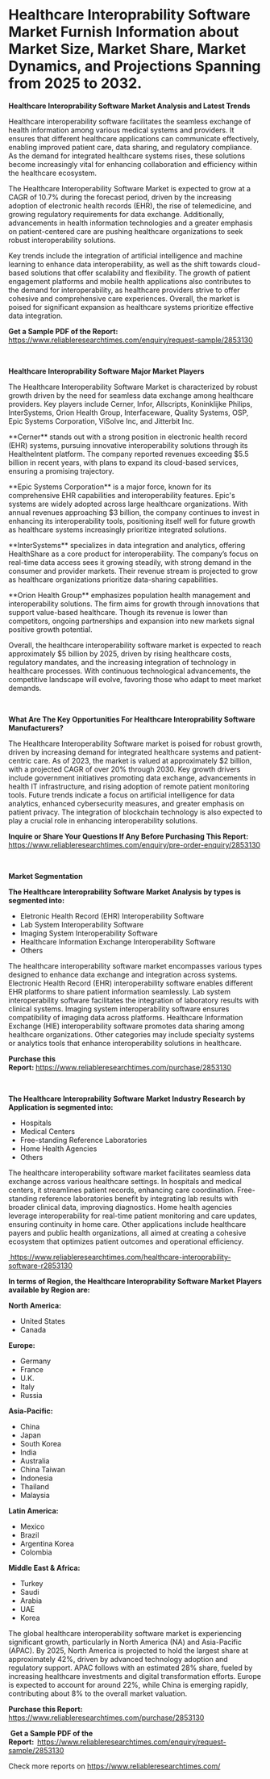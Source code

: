 <p><h1>Healthcare Interoprability Software Market Furnish Information about Market Size, Market Share, Market Dynamics, and Projections Spanning from 2025 to 2032.</h1></p><p><strong>Healthcare Interoprability Software Market Analysis and Latest Trends</strong></p>
<p><p>Healthcare interoperability software facilitates the seamless exchange of health information among various medical systems and providers. It ensures that different healthcare applications can communicate effectively, enabling improved patient care, data sharing, and regulatory compliance. As the demand for integrated healthcare systems rises, these solutions become increasingly vital for enhancing collaboration and efficiency within the healthcare ecosystem.</p><p>The Healthcare Interoperability Software Market is expected to grow at a CAGR of 10.7% during the forecast period, driven by the increasing adoption of electronic health records (EHR), the rise of telemedicine, and growing regulatory requirements for data exchange. Additionally, advancements in health information technologies and a greater emphasis on patient-centered care are pushing healthcare organizations to seek robust interoperability solutions. </p><p>Key trends include the integration of artificial intelligence and machine learning to enhance data interoperability, as well as the shift towards cloud-based solutions that offer scalability and flexibility. The growth of patient engagement platforms and mobile health applications also contributes to the demand for interoperability, as healthcare providers strive to offer cohesive and comprehensive care experiences. Overall, the market is poised for significant expansion as healthcare systems prioritize effective data integration.</p></p>
<p><strong>Get a Sample PDF of the Report:&nbsp;</strong> <a href="https://www.reliableresearchtimes.com/enquiry/request-sample/2853130?utm_campaign=1950&utm_medium=2&utm_source=Github&utm_content=ia&utm_term=11032025&utm_id=healthcare-interoprability-software">https://www.reliableresearchtimes.com/enquiry/request-sample/2853130</a></p>
<p>&nbsp;</p>
<p><strong>Healthcare Interoprability Software Major Market Players</strong></p>
<p><p>The Healthcare Interoperability Software Market is characterized by robust growth driven by the need for seamless data exchange among healthcare providers. Key players include Cerner, Infor, Allscripts, Koninklijke Philips, InterSystems, Orion Health Group, Interfaceware, Quality Systems, OSP, Epic Systems Corporation, ViSolve Inc, and Jitterbit Inc.</p><p>**Cerner** stands out with a strong position in electronic health record (EHR) systems, pursuing innovative interoperability solutions through its HealtheIntent platform. The company reported revenues exceeding $5.5 billion in recent years, with plans to expand its cloud-based services, ensuring a promising trajectory.</p><p>**Epic Systems Corporation** is a major force, known for its comprehensive EHR capabilities and interoperability features. Epic's systems are widely adopted across large healthcare organizations. With annual revenues approaching $3 billion, the company continues to invest in enhancing its interoperability tools, positioning itself well for future growth as healthcare systems increasingly prioritize integrated solutions.</p><p>**InterSystems** specializes in data integration and analytics, offering HealthShare as a core product for interoperability. The company’s focus on real-time data access sees it growing steadily, with strong demand in the consumer and provider markets. Their revenue stream is projected to grow as healthcare organizations prioritize data-sharing capabilities.</p><p>**Orion Health Group** emphasizes population health management and interoperability solutions. The firm aims for growth through innovations that support value-based healthcare. Though its revenue is lower than competitors, ongoing partnerships and expansion into new markets signal positive growth potential.</p><p>Overall, the healthcare interoperability software market is expected to reach approximately $5 billion by 2025, driven by rising healthcare costs, regulatory mandates, and the increasing integration of technology in healthcare processes. With continuous technological advancements, the competitive landscape will evolve, favoring those who adapt to meet market demands.</p></p>
<p>&nbsp;</p>
<p><strong>What Are The Key Opportunities For Healthcare Interoprability Software Manufacturers?</strong></p>
<p><p>The Healthcare Interoperability Software market is poised for robust growth, driven by increasing demand for integrated healthcare systems and patient-centric care. As of 2023, the market is valued at approximately $2 billion, with a projected CAGR of over 20% through 2030. Key growth drivers include government initiatives promoting data exchange, advancements in health IT infrastructure, and rising adoption of remote patient monitoring tools. Future trends indicate a focus on artificial intelligence for data analytics, enhanced cybersecurity measures, and greater emphasis on patient privacy. The integration of blockchain technology is also expected to play a crucial role in enhancing interoperability solutions.</p></p>
<p><strong>Inquire or Share Your Questions If Any Before Purchasing This Report:</strong> <a href="https://www.reliableresearchtimes.com/enquiry/pre-order-enquiry/2853130?utm_campaign=1950&utm_medium=2&utm_source=Github&utm_content=ia&utm_term=11032025&utm_id=healthcare-interoprability-software">https://www.reliableresearchtimes.com/enquiry/pre-order-enquiry/2853130</a></p>
<p>&nbsp;</p>
<p><strong>Market Segmentation</strong></p>
<p><strong>The Healthcare Interoprability Software Market Analysis by types is segmented into:</strong></p>
<p><ul><li>Eletronic Health Record (EHR) Interoperability Software</li><li>Lab System Interoperability Software</li><li>Imaging System Interoperability Software</li><li>Healthcare Information Exchange Interoperability Software</li><li>Others</li></ul></p>
<p><p>The healthcare interoperability software market encompasses various types designed to enhance data exchange and integration across systems. Electronic Health Record (EHR) interoperability software enables different EHR platforms to share patient information seamlessly. Lab system interoperability software facilitates the integration of laboratory results with clinical systems. Imaging system interoperability software ensures compatibility of imaging data across platforms. Healthcare Information Exchange (HIE) interoperability software promotes data sharing among healthcare organizations. Other categories may include specialty systems or analytics tools that enhance interoperability solutions in healthcare.</p></p>
<p><strong>Purchase this Report:&nbsp;</strong><a href="https://www.reliableresearchtimes.com/purchase/2853130?utm_campaign=1950&utm_medium=2&utm_source=Github&utm_content=ia&utm_term=11032025&utm_id=healthcare-interoprability-software">https://www.reliableresearchtimes.com/purchase/2853130</a></p>
<p>&nbsp;</p>
<p><strong>The Healthcare Interoprability Software Market Industry Research by Application is segmented into:</strong></p>
<p><ul><li>Hospitals</li><li>Medical Centers</li><li>Free-standing Reference Laboratories</li><li>Home Health Agencies</li><li>Others</li></ul></p>
<p><p>The healthcare interoperability software market facilitates seamless data exchange across various healthcare settings. In hospitals and medical centers, it streamlines patient records, enhancing care coordination. Free-standing reference laboratories benefit by integrating lab results with broader clinical data, improving diagnostics. Home health agencies leverage interoperability for real-time patient monitoring and care updates, ensuring continuity in home care. Other applications include healthcare payers and public health organizations, all aimed at creating a cohesive ecosystem that optimizes patient outcomes and operational efficiency.</p></p>
<p><a href="https://www.reliableresearchtimes.com/healthcare-interoprability-software-r2853130?utm_campaign=1950&utm_medium=2&utm_source=Github&utm_content=ia&utm_term=11032025&utm_id=healthcare-interoprability-software">&nbsp;https://www.reliableresearchtimes.com/healthcare-interoprability-software-r2853130</a></p>
<p><strong>In terms of Region, the Healthcare Interoprability Software Market Players available by Region are:</strong></p>
<p>
    <p> <strong> North America: </strong>
        <ul>
            <li>United States</li>
            <li>Canada</li>
        </ul>
        </p> 
    <p> <strong> Europe: </strong>
        <ul>
            <li>Germany</li>
            <li>France</li>
            <li>U.K.</li>
            <li>Italy</li>
            <li>Russia</li>
        </ul>
        </p> 
    <p> <strong> Asia-Pacific: </strong>
        <ul>
            <li>China</li>
            <li>Japan</li>
            <li>South Korea</li>
            <li>India</li>
            <li>Australia</li>
            <li>China Taiwan</li>
            <li>Indonesia</li>
            <li>Thailand</li>
            <li>Malaysia</li>
        </ul>
        </p> 
    <p> <strong> Latin America: </strong>
        <ul>
            <li>Mexico</li>
            <li>Brazil</li>
            <li>Argentina Korea</li>
            <li>Colombia</li>
        </ul>
        </p> 
    <p> <strong> Middle East & Africa: </strong>
        <ul>
            <li>Turkey</li>
            <li>Saudi</li>
            <li>Arabia</li>
            <li>UAE</li>
            <li>Korea</li>
        </ul>
    </p>
    </p>
<p><p>The global healthcare interoperability software market is experiencing significant growth, particularly in North America (NA) and Asia-Pacific (APAC). By 2025, North America is projected to hold the largest share at approximately 42%, driven by advanced technology adoption and regulatory support. APAC follows with an estimated 28% share, fueled by increasing healthcare investments and digital transformation efforts. Europe is expected to account for around 22%, while China is emerging rapidly, contributing about 8% to the overall market valuation.</p></p>
<p><strong>Purchase this Report: </strong><a href="https://www.reliableresearchtimes.com/purchase/2853130?utm_campaign=1950&utm_medium=2&utm_source=Github&utm_content=ia&utm_term=11032025&utm_id=healthcare-interoprability-software">https://www.reliableresearchtimes.com/purchase/2853130</a></p>
<p>&nbsp;<strong>Get a Sample PDF of the Report:&nbsp;&nbsp;</strong><a href="https://www.reliableresearchtimes.com/enquiry/request-sample/2853130?utm_campaign=1950&utm_medium=2&utm_source=Github&utm_content=ia&utm_term=11032025&utm_id=healthcare-interoprability-software">https://www.reliableresearchtimes.com/enquiry/request-sample/2853130</a></p>
<p><strong></strong></p>
<p>Check more reports on <a href="https://www.reliableresearchtimes.com/?utm_campaign=1950&utm_medium=2&utm_source=Github&utm_content=ia&utm_term=11032025&utm_id=healthcare-interoprability-software">https://www.reliableresearchtimes.com/</a></p>